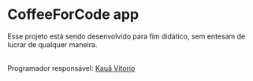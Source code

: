 # CoffeeForCode app

Esse projeto está sendo desenvolvido para fim didático, sem entesam de lucrar de qualquer maneira.<br/><br/>

Programador responsável: [Kauã Vitorio](https://github.com/Kauavitorio)
